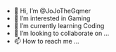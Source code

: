 - 👋 Hi, I’m @JoJoTheGqmer
- 👀 I’m interested in Gaming
- 🌱 I’m currently learning Coding
- 💞️ I’m looking to collaborate on ...
- 📫 How to reach me ...

<!---
JoJoTheGqmer/JoJoTheGqmer is a ✨ special ✨ repository because its `README.md` (this file) appears on your GitHub profile.
You can click the Preview link to take a look at your changes.
--->
